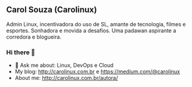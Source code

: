 ## Carol Souza (Carolinux)

Admin Linux, incentivadora do uso de SL, amante de tecnologia, filmes e esportes. Sonhadora e movida a desafios. Uma padawan aspirante a corredora e blogueira.

### Hi there 👋

- 💬 Ask me about: Linux, DevOps e Cloud
- My blog: http://carolinux.com.br e https://medium.com/@carolinux
- About me: http://carolinux.com.br/autora/

<!--
**carolinux07/carolinux07** is a ✨ _special_ ✨ repository because its `README.md` (this file) appears on your GitHub profile.

Here are some ideas to get you started:

- 🔭 I’m currently working on ...
- 🌱 I’m currently learning ...
- 👯 I’m looking to collaborate on ...
- 🤔 I’m looking for help with ...
- 😄 Pronouns: ...
---


- 📫 How to reach me:

[![Github Badge](https://img.shields.io/badge/-Github-000?style=flat-square&logo=Github&logoColor=white&link=https://github.com/carolinux07)](https://github.com/nymalone)
[![Linkedin Badge](https://img.shields.io/badge/-LinkedIn-blue?style=flat-square&logo=Linkedin&logoColor=white&link=https://www.linkedin.com/in/nykollemalone/)](https://www.linkedin.com/in/carolinux/)

- ⚡ Fun fact: ...
  - Amo gatos
  - Adoro montar quebra-cabeças (quanto maior melhor)
  - Gosto de futebol
  - Meus animes preferidos são: Sword Art Online e Avatar (Korra > Aang hehe)
